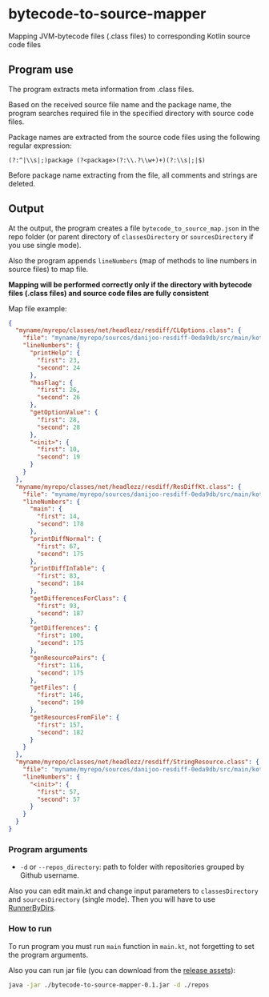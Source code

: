 # bytecode-to-source-mapper
Mapping JVM-bytecode files (.class files) to corresponding Kotlin source code files

## Program use

The program extracts meta information from .class files.

Based on the received source file name and the package name, the program searches required file in the specified directory with source code files.

Package names are extracted from the source code files using the following regular expression:
```regexp
(?:^|\\s|;)package (?<package>(?:\\.?\\w+)+)(?:\\s|;|$)
```

Before package name extracting from the file, all comments and strings are deleted.

## Output

At the output, the program creates a file `bytecode_to_source_map.json` in the repo folder (or parent directory of `classesDirectory` or `sourcesDirectory` if you use single mode).

Also the program appends `lineNumbers` (map of methods to line numbers in source files) to map file.

**Mapping will be performed correctly only if the directory with bytecode files (.class files) and source code files are fully consistent**

Map file example:
```json
{
  "myname/myrepo/classes/net/headlezz/resdiff/CLOptions.class": {
    "file": "myname/myrepo/sources/danijoo-resdiff-0eda9db/src/main/kotlin/net/headlezz/resdiff/CLOptions.kt",
    "lineNumbers": {
      "printHelp": {
        "first": 23,
        "second": 24
      },
      "hasFlag": {
        "first": 26,
        "second": 26
      },
      "getOptionValue": {
        "first": 28,
        "second": 28
      },
      "<init>": {
        "first": 10,
        "second": 19
      }
    }
  },
  "myname/myrepo/classes/net/headlezz/resdiff/ResDiffKt.class": {
    "file": "myname/myrepo/sources/danijoo-resdiff-0eda9db/src/main/kotlin/net/headlezz/resdiff/ResDiff.kt",
    "lineNumbers": {
      "main": {
        "first": 14,
        "second": 178
      },
      "printDiffNormal": {
        "first": 67,
        "second": 175
      },
      "printDiffInTable": {
        "first": 83,
        "second": 184
      },
      "getDifferencesForClass": {
        "first": 93,
        "second": 187
      },
      "getDifferences": {
        "first": 100,
        "second": 175
      },
      "genResourcePairs": {
        "first": 116,
        "second": 175
      },
      "getFiles": {
        "first": 146,
        "second": 190
      },
      "getResourcesFromFile": {
        "first": 157,
        "second": 182
      }
    }
  },
  "myname/myrepo/classes/net/headlezz/resdiff/StringResource.class": {
    "file": "myname/myrepo/sources/danijoo-resdiff-0eda9db/src/main/kotlin/net/headlezz/resdiff/Resource.kt",
    "lineNumbers": {
      "<init>": {
        "first": 57,
        "second": 57
      }
    }
  }
}
```

### Program arguments

* `-d` or `--repos_directory`: path to folder with repositories grouped by Github username.

Also you can edit main.kt and change input parameters to `classesDirectory` and `sourcesDirectory` (single mode).
Then you will have to use [RunnerByDirs](https://github.com/PetukhovVictor/bytecode-to-source-mapper/blob/master/src/main/kotlin/org/jetbrains/bytecodetosourcemapper/RunnerByDirs.kt).

### How to run

To run program you must run `main` function in `main.kt`, not forgetting to set the program arguments.

Also you can run jar file (you can download from the [release assets](https://github.com/PetukhovVictor/bytecode-to-source-mapper/releases)):
```bash
java -jar ./bytecode-to-source-mapper-0.1.jar -d ./repos
```
